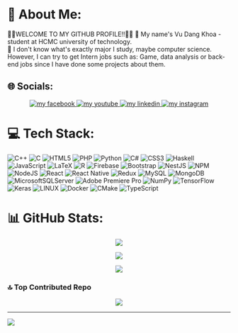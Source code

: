 # 💫 About Me:
🤩🤩WELCOME TO MY GITHUB PROFILE!!🤩🤩
👋 My name's Vu Dang Khoa - student at HCMC university of technology.<br>
👀 I don't know what's exactly major I study, maybe computer science. However, I can try to get Intern jobs such as: Game, data analysis or back-end jobs since I have done some projects about them.
<br>
## 🌐 Socials:
<div align="center">
  <a href="https://www.facebook.com/khoavukhoa3004/" target="blank">
    <img src="https://img.shields.io/badge/Facebook-%231877F2.svg?logo=Facebook&logoColor=white" alt="my facebook" />
  </a>
  <a href="https://www.youtube.com/channel/UCTp0RJeZ1NVDEYx0PG8G8CA" target="blank">
    <img src="https://img.shields.io/badge/LinkedIn-%230077B5.svg?logo=linkedin&logoColor=white" alt="my youtube" />
  </a>
  <a href="https://www.linkedin.com/in/khoavukhoa3004/" target="blank">
    <img src="https://img.shields.io/badge/LinkedIn-%230077B5.svg?logo=linkedin&logoColor=white" alt="my linkedin" />
  </a>
  <a href="https://instagram.com/khoavukhoa3004" target="top">
    <img src="https://img.shields.io/badge/Instagram-%23E4405F.svg?logo=Instagram&logoColor=white" alt="my instagram" />
  </a>
</div>
</p>
<!-- [![Facebook](https://img.shields.io/badge/Facebook-%231877F2.svg?logo=Facebook&logoColor=white)](https://facebook.com/khoavukhoa3004) [![Instagram](https://img.shields.io/badge/Instagram-%23E4405F.svg?logo=Instagram&logoColor=white)](https://instagram.com/khoavukhoa3004) [![LinkedIn](https://img.shields.io/badge/LinkedIn-%230077B5.svg?logo=linkedin&logoColor=white)](https://linkedin.com/in/khoavukhoa3004) [![YouTube](https://img.shields.io/badge/YouTube-%23FF0000.svg?logo=YouTube&logoColor=white)](https://youtube.com/@khoa12tvuang49)  -->



# 💻 Tech Stack:
![C++](https://img.shields.io/badge/c++-%2300599C.svg?style=plastic&logo=c%2B%2B&logoColor=white) ![C](https://img.shields.io/badge/c-%2300599C.svg?style=plastic&logo=c&logoColor=white) ![HTML5](https://img.shields.io/badge/html5-%23E34F26.svg?style=plastic&logo=html5&logoColor=white) ![PHP](https://img.shields.io/badge/php-%23777BB4.svg?style=plastic&logo=php&logoColor=white) ![Python](https://img.shields.io/badge/python-3670A0?style=plastic&logo=python&logoColor=ffdd54) ![C#](https://img.shields.io/badge/c%23-%23239120.svg?style=plastic&logo=c-sharp&logoColor=white) ![CSS3](https://img.shields.io/badge/css3-%231572B6.svg?style=plastic&logo=css3&logoColor=white) ![Haskell](https://img.shields.io/badge/Haskell-5e5086?style=plastic&logo=haskell&logoColor=white) ![JavaScript](https://img.shields.io/badge/javascript-%23323330.svg?style=plastic&logo=javascript&logoColor=%23F7DF1E) ![LaTeX](https://img.shields.io/badge/latex-%23008080.svg?style=plastic&logo=latex&logoColor=white) ![R](https://img.shields.io/badge/r-%23276DC3.svg?style=plastic&logo=r&logoColor=white) ![Firebase](https://img.shields.io/badge/firebase-%23039BE5.svg?style=plastic&logo=firebase) ![Bootstrap](https://img.shields.io/badge/bootstrap-%23563D7C.svg?style=plastic&logo=bootstrap&logoColor=white) ![NestJS](https://img.shields.io/badge/nestjs-%23E0234E.svg?style=plastic&logo=nestjs&logoColor=white) ![NPM](https://img.shields.io/badge/NPM-%23000000.svg?style=plastic&logo=npm&logoColor=white) ![NodeJS](https://img.shields.io/badge/node.js-6DA55F?style=plastic&logo=node.js&logoColor=white) ![React](https://img.shields.io/badge/react-%2320232a.svg?style=plastic&logo=react&logoColor=%2361DAFB) ![React Native](https://img.shields.io/badge/react_native-%2320232a.svg?style=plastic&logo=react&logoColor=%2361DAFB) ![Redux](https://img.shields.io/badge/redux-%23593d88.svg?style=plastic&logo=redux&logoColor=white) ![MySQL](https://img.shields.io/badge/mysql-%2300f.svg?style=plastic&logo=mysql&logoColor=white) ![MongoDB](https://img.shields.io/badge/MongoDB-%234ea94b.svg?style=plastic&logo=mongodb&logoColor=white) ![MicrosoftSQLServer](https://img.shields.io/badge/Microsoft%20SQL%20Sever-CC2927?style=plastic&logo=microsoft%20sql%20server&logoColor=white) ![Adobe Premiere Pro](https://img.shields.io/badge/Adobe%20Premiere%20Pro-9999FF.svg?style=plastic&logo=Adobe%20Premiere%20Pro&logoColor=white) ![NumPy](https://img.shields.io/badge/numpy-%23013243.svg?style=plastic&logo=numpy&logoColor=white) ![TensorFlow](https://img.shields.io/badge/TensorFlow-%23FF6F00.svg?style=plastic&logo=TensorFlow&logoColor=white) ![Keras](https://img.shields.io/badge/Keras-%23D00000.svg?style=plastic&logo=Keras&logoColor=white) ![LINUX](https://img.shields.io/badge/Linux-FCC624?style=plastic&logo=linux&logoColor=black) ![Docker](https://img.shields.io/badge/docker-%230db7ed.svg?style=plastic&logo=docker&logoColor=white) ![CMake](https://img.shields.io/badge/CMake-%23008FBA.svg?style=plastic&logo=cmake&logoColor=white) ![TypeScript](https://img.shields.io/badge/typescript-%23007ACC.svg?style=plastic&logo=typescript&logoColor=white)
# 📊 GitHub Stats:
<p align="center"><img src="https://github-readme-stats.vercel.app/api?username=khoavukhoa3004&theme=default&hide_border=false&include_all_commits=true&count_private=false"/></p>

<!--  -->
<p align="center"><img src="https://github-readme-streak-stats.herokuapp.com/?user=khoavukhoa3004&theme=default&hide_border=false"/></p>

<p align="center"><img src="https://github-readme-stats.vercel.app/api/top-langs/?username=khoavukhoa3004&theme=default&hide_border=false&include_all_commits=true&count_private=false&layout=compact"/></p>

### 🔝 Top Contributed Repo

<p align="center"><img src="https://github-contributor-stats.vercel.app/api?username=khoavukhoa3004&limit=5&theme=matrix&combine_all_yearly_contributions=true"/></p>


---
[![](https://visitcount.itsvg.in/api?id=khoavukhoa3004&icon=5&color=4)](https://visitcount.itsvg.in)

<!-- Proudly created with GPRM ( https://gprm.itsvg.in ) -->
